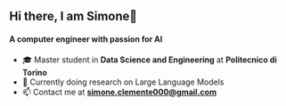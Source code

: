 <h2 align="left">Hi there, I am Simone👋</h2>
<h4 align="left">A computer engineer with passion for AI</h4>

- :mortar_board: Master student in **Data Science and Engineering** at **Politecnico di Torino**
- :microscope: Currently doing research on Large Language Models 
- 📫 Contact me at **simone.clemente000@gmail.com**

<!--
**simoclemens/simoclemens** is a ✨ _special_ ✨ repository because its `README.md` (this file) appears on your GitHub profile.

Here are some ideas to get you started:

- 🔭 I’m currently working on ...
- 🌱 I’m currently learning ...
- 👯 I’m looking to collaborate on ...
- 🤔 I’m looking for help with ...
- 💬 Ask me about ...
- 📫 How to reach me: ...
- 😄 Pronouns: ...
- ⚡ Fun fact: ...
-->
